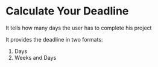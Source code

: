 # Calculate Your Deadline
It tells how many days the user has to complete his project

It provides the deadline in two formats:

1. Days
2. Weeks and Days
